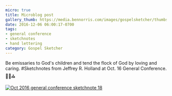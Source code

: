 ```yaml
---
micro: true
title: Microblog post
gallery_thumb: https://media.bennorris.com/images/gospelsketcher/thumbs/oct-16-3-holland.jpg
date: 2016-12-06 06:00:17-0700
tags:
- general conference
- sketchnotes
- hand lettering
category: Gospel Sketcher
---
```


Be emissaries to God's children and tend the flock of God by loving and caring.
#Sketchnotes from Jeffrey R. Holland at Oct. 16 General Conference. ✍🏼⛪️

[![Oct 2016 general conference sketchnote 18](https://media.bennorris.com/images/gospelsketcher/general-conference/oct-2016/oct-16-3-holland.jpg)](https://media.bennorris.com/images/gospelsketcher/general-conference/oct-2016/oct-16-3-holland.jpg)